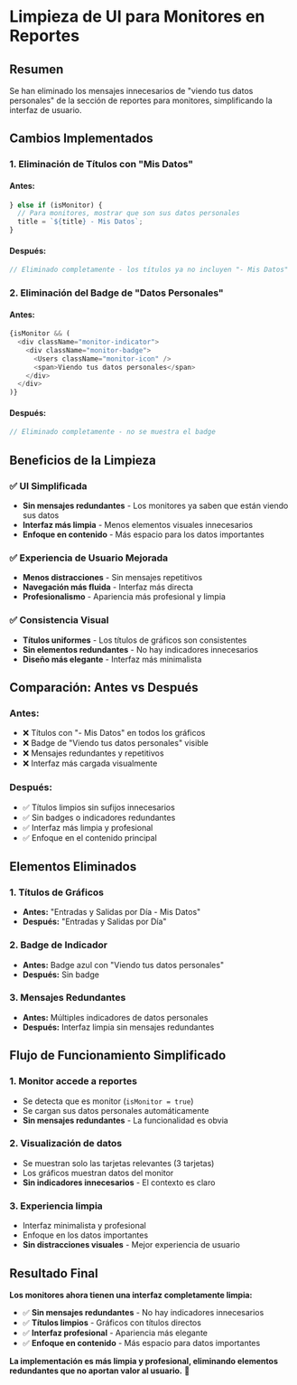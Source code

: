 # Limpieza de UI para Monitores en Reportes

## Resumen

Se han eliminado los mensajes innecesarios de "viendo tus datos personales" de la sección de reportes para monitores, simplificando la interfaz de usuario.

## Cambios Implementados

### 1. **Eliminación de Títulos con "Mis Datos"**

#### **Antes:**
```typescript
} else if (isMonitor) {
  // Para monitores, mostrar que son sus datos personales
  title = `${title} - Mis Datos`;
}
```

#### **Después:**
```typescript
// Eliminado completamente - los títulos ya no incluyen "- Mis Datos"
```

### 2. **Eliminación del Badge de "Datos Personales"**

#### **Antes:**
```typescript
{isMonitor && (
  <div className="monitor-indicator">
    <div className="monitor-badge">
      <Users className="monitor-icon" />
      <span>Viendo tus datos personales</span>
    </div>
  </div>
)}
```

#### **Después:**
```typescript
// Eliminado completamente - no se muestra el badge
```

## Beneficios de la Limpieza

### ✅ **UI Simplificada**
- **Sin mensajes redundantes** - Los monitores ya saben que están viendo sus datos
- **Interfaz más limpia** - Menos elementos visuales innecesarios
- **Enfoque en contenido** - Más espacio para los datos importantes

### ✅ **Experiencia de Usuario Mejorada**
- **Menos distracciones** - Sin mensajes repetitivos
- **Navegación más fluida** - Interfaz más directa
- **Profesionalismo** - Apariencia más profesional y limpia

### ✅ **Consistencia Visual**
- **Títulos uniformes** - Los títulos de gráficos son consistentes
- **Sin elementos redundantes** - No hay indicadores innecesarios
- **Diseño más elegante** - Interfaz más minimalista

## Comparación: Antes vs Después

### **Antes:**
- ❌ Títulos con "- Mis Datos" en todos los gráficos
- ❌ Badge de "Viendo tus datos personales" visible
- ❌ Mensajes redundantes y repetitivos
- ❌ Interfaz más cargada visualmente

### **Después:**
- ✅ Títulos limpios sin sufijos innecesarios
- ✅ Sin badges o indicadores redundantes
- ✅ Interfaz más limpia y profesional
- ✅ Enfoque en el contenido principal

## Elementos Eliminados

### 1. **Títulos de Gráficos**
- **Antes:** "Entradas y Salidas por Día - Mis Datos"
- **Después:** "Entradas y Salidas por Día"

### 2. **Badge de Indicador**
- **Antes:** Badge azul con "Viendo tus datos personales"
- **Después:** Sin badge

### 3. **Mensajes Redundantes**
- **Antes:** Múltiples indicadores de datos personales
- **Después:** Interfaz limpia sin mensajes redundantes

## Flujo de Funcionamiento Simplificado

### 1. **Monitor accede a reportes**
- Se detecta que es monitor (`isMonitor = true`)
- Se cargan sus datos personales automáticamente
- **Sin mensajes redundantes** - La funcionalidad es obvia

### 2. **Visualización de datos**
- Se muestran solo las tarjetas relevantes (3 tarjetas)
- Los gráficos muestran datos del monitor
- **Sin indicadores innecesarios** - El contexto es claro

### 3. **Experiencia limpia**
- Interfaz minimalista y profesional
- Enfoque en los datos importantes
- **Sin distracciones visuales** - Mejor experiencia de usuario

## Resultado Final

**Los monitores ahora tienen una interfaz completamente limpia:**
- ✅ **Sin mensajes redundantes** - No hay indicadores innecesarios
- ✅ **Títulos limpios** - Gráficos con títulos directos
- ✅ **Interfaz profesional** - Apariencia más elegante
- ✅ **Enfoque en contenido** - Más espacio para datos importantes

**La implementación es más limpia y profesional, eliminando elementos redundantes que no aportan valor al usuario.** 🎉
